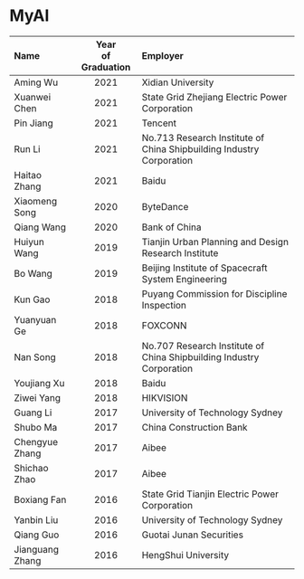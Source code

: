 # MyAI
|**Name**|**Year<br>of Graduation**|**Employer**|
| :-- | :--: | :-- |
| Aming Wu | 2021 | Xidian University |
| Xuanwei Chen | 2021 | State Grid Zhejiang Electric Power Corporation |
| Pin Jiang | 2021 | Tencent |
| Run Li | 2021 | No.713 Research Institute of China Shipbuilding Industry Corporation |
| Haitao Zhang | 2021 | Baidu |
| Xiaomeng Song | 2020 | ByteDance |
| Qiang Wang | 2020 | Bank of China |
| Huiyun Wang | 2019 | Tianjin Urban Planning and Design Research Institute |
| Bo Wang | 2019 | Beijing Institute of Spacecraft System Engineering |
| Kun Gao | 2018 | Puyang Commission for Discipline Inspection |
| Yuanyuan Ge | 2018 | FOXCONN |
| Nan Song | 2018 | No.707 Research Institute of China Shipbuilding Industry Corporation |
| Youjiang Xu | 2018 | Baidu |
| Ziwei Yang | 2018 | HIKVISION |
| Guang Li | 2017 | University of Technology Sydney |
| Shubo Ma | 2017 | China Construction Bank |
| Chengyue Zhang | 2017 | Aibee |
| Shichao Zhao | 2017 | Aibee |
| Boxiang Fan | 2016 | State Grid Tianjin Electric Power Corporation |
| Yanbin Liu | 2016 | University of Technology Sydney |
| Qiang Guo | 2016 | Guotai Junan Securities |
| Jianguang Zhang | 2016 | HengShui University |
